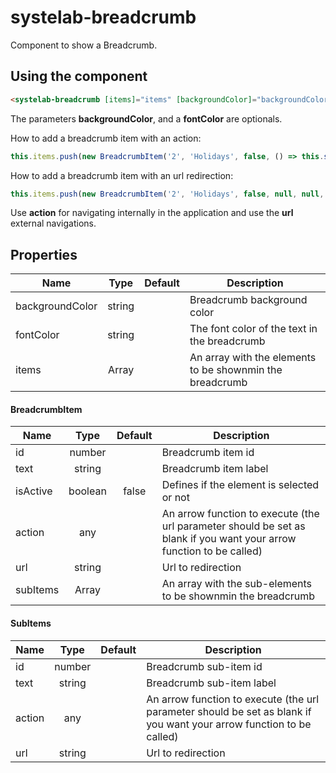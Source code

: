 # systelab-breadcrumb

Component to show a Breadcrumb.

## Using the component

```html
<systelab-breadcrumb [items]="items" [backgroundColor]="backgroundColor" [fontColor]="fontColor"></systelab-breadcrumb>
```

The parameters **backgroundColor**, and a **fontColor** are optionals.

How to add a breadcrumb item with an action:

```javascript
this.items.push(new BreadcrumbItem('2', 'Holidays', false, () => this.showModal()));
```

How to add a breadcrumb item with an url redirection:

```javascript
this.items.push(new BreadcrumbItem('2', 'Holidays', false, null, null, 'http://www.google.com'));
```

Use **action** for navigating internally in the application and use the **url** external navigations.

## Properties
| Name | Type | Default | Description |
| ---- |:----:|:-------:| ----------- |
| backgroundColor | string |  | Breadcrumb background color |
| fontColor | string | | The font color of the text in the breadcrumb |
| items | Array<BreadcrumbItem> | | An array with the elements to be shownmin the breadcrumb |

#### BreadcrumbItem

| Name | Type | Default | Description |
| ---- |:----:|:-------:| ----------- |
| id | number |  | Breadcrumb item id |
| text | string | | Breadcrumb item label |
| isActive | boolean | false | Defines if the element is selected or not |
| action | any |  | An arrow function to execute (the url parameter should be set as blank if you want your arrow function to be called)|
| url | string |  |Url to redirection|
| subItems | Array<SubItems> |  |An array with the sub-elements to be shownmin the breadcrumb|


#### SubItems

| Name | Type | Default | Description |
| ---- |:----:|:-------:| ----------- |
| id | number |  | Breadcrumb sub-item id |
| text | string | | Breadcrumb sub-item label |
| action | any |  | An arrow function to execute (the url parameter should be set as blank if you want your arrow function to be called)|
| url | string |  |Url to redirection|











